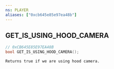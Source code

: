 ```yaml
---
ns: PLAYER
aliases: ["0xcb645e85e97ea48b"]
---
```

## GET_IS_USING_HOOD_CAMERA

```c
// 0xCB645E85E97EA48B
bool GET_IS_USING_HOOD_CAMERA();
```

```
Returns true if we are using hood camera.
```
